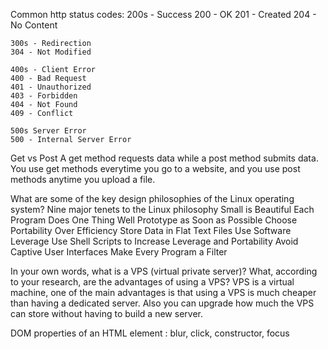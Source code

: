 Common http status codes:
	200s - Success
	200 - OK 
	201 - Created
	204 - No Content

	300s - Redirection
	304 - Not Modified

	400s - Client Error
	400 - Bad Request
	401 - Unauthorized
	403 - Forbidden
	404 - Not Found
	409 - Conflict

	500s Server Error
	500 - Internal Server Error


Get vs Post
	A get method requests data while a post method submits data.
	You use get methods everytime you go to a website, and you use post methods anytime you upload a file.

What are some of the key design philosophies of the Linux operating system?
	Nine major tenets to the Linux philosophy
		Small is Beautiful Each Program Does One Thing Well Prototype as Soon as Possible Choose Portability Over Efficiency Store Data in Flat Text Files Use Software Leverage Use Shell Scripts to Increase Leverage and Portability Avoid Captive User Interfaces Make Every Program a Filter

In your own words, what is a VPS (virtual private server)? What, according to your research, are the advantages of using a VPS?
	VPS is a virtual machine, one of the main advantages is that using a VPS is much cheaper than having a dedicated server. Also you can upgrade how much the VPS can store without having to build a new server.

DOM properties of an HTML element :
blur, click, constructor, focus